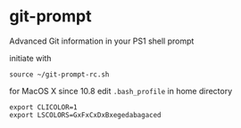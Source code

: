 git-prompt
==========

Advanced Git information in your PS1 shell prompt

initiate with

    source ~/git-prompt-rc.sh 

for MacOS X since 10.8 edit `.bash_profile` in home directory
    
    export CLICOLOR=1
    export LSCOLORS=GxFxCxDxBxegedabagaced
